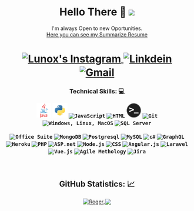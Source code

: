 
<!-- Title -->
<h1 align="center">Hello There 👋
  <img src="https://raw.githubusercontent.com/iampavangandhi/iampavangandhi/master/gifs/Hi.gif" 
       width="30px">
  </h2></h1>


<!-- Quote -->
<p align="center">I'm always Open to new Oportunities.
 <br>
 <a href="https://docs.google.com/document/d/1OQsVnuPtXKsW3deX9gl2kmoGfPfFf2pN/edit?usp=sharing&ouid=117352629232309217455&rtpof=true&sd=true">Here you can see my Summarize Resume<a/>
  
  <!-- Social Network -->
<h1 align="center">
  
  <a href="https://www.instagram.com/rogeralbp/">
  <img align="center" 
       alt="Lunox's Instagram" 
       width="22px" 
       src="https://user-images.githubusercontent.com/55005374/103146167-0b04ac00-470b-11eb-84fc-db4b7299e4ef.png" />
  </a>
  
<a href="https://www.linkedin.com/in/rogeralbp/">
  <img align="center" 
       alt="Linkdein" 
       width="22px" 
       src="https://user-images.githubusercontent.com/55005374/103146171-312a4c00-470b-11eb-8839-992580bb8206.png" />
  </a>
  
<a href="mailto:roportaperez@gmail.com@gmail.com">
  <img align="center" 
       alt="Gmail" 
       width="22px" 
       src="https://user-images.githubusercontent.com/55005374/103146250-0d1b3a80-470c-11eb-8ead-a92232d45d6e.png" />
  </a>
</h1>



<!-- Background -->

<!-- Technical Skills -->
<p><H3 align="center"><strong> Technical Skills: 💻 </strong></p>
  
 
  <code><img height="40" src="https://raw.githubusercontent.com/devicons/devicon/master/icons/java/java-original-wordmark.svg" title= "JAVA"></code><!-- JAVA -->
  <code><img height="40" src="https://raw.githubusercontent.com/github/explore/80688e429a7d4ef2fca1e82350fe8e3517d3494d/topics/python/python.png" title= "Python"></code><!-- python -->
  <code><img height="40" src="https://user-images.githubusercontent.com/55005374/103146298-d98ce000-470c-11eb-973d-3ff9e1b90561.png" title= "JavaScript"></code><!-- JavaScipt -->
  <code><img height="40" src="https://user-images.githubusercontent.com/55005374/103146335-3d170d80-470d-11eb-9fce-ff775c77b96b.png" title= "HTML"></code><!-- HTML -->
  <code><img height="40" src="https://raw.githubusercontent.com/github/explore/80688e429a7d4ef2fca1e82350fe8e3517d3494d/topics/terminal/terminal.png" title= "Command Line Interface"></code><!-- CLI -->
  <code><img height="40" src="https://user-images.githubusercontent.com/31899798/133864114-58fd1e04-e032-40f9-81d3-17f1aef6a501.png" title= "Git"></code><!-- GIT -->
  <code><img height="40" src="https://user-images.githubusercontent.com/55005374/95686705-d9c11900-0bbc-11eb-87f5-a149b86cde5a.png" title= "Windows, Linux, MacOS"></code><!-- S.O's -->
  <code><img height="40" src="https://user-images.githubusercontent.com/55005374/95686779-5fdd5f80-0bbd-11eb-9a0b-8eb90d565518.png" title= "SQL Server"></code><!-- SQL Server -->
  
  <code><img height="40" src="https://user-images.githubusercontent.com/55005374/95688875-5dcdcd80-0bca-11eb-8915-b3cf9791ca3c.png" title= "Office Suite"></code><!-- Office -->
  <code><img height="40" src="https://user-images.githubusercontent.com/31899798/133864768-e6772f15-90c6-4f39-a6d2-d3c402dde726.png" title= "MongoDB"></code><!-- MongoDB -->
  <code><img height="40" src="https://user-images.githubusercontent.com/31899798/133865181-7b87336d-b9cd-4de9-9a3f-7cf71fc112c5.png" title= "Postgresql"></code><!-- Postgresql -->
  <code><img height="40" src="https://user-images.githubusercontent.com/31899798/133865192-02c77170-8dcc-424e-b2e4-92e6207ac2be.png" title= "MySQL"></code><!-- MySQL -->
  <code><img height="40" src="https://user-images.githubusercontent.com/31899798/133864856-07a5ce26-7f15-4938-b717-8e9c220c6cf7.png" title= "c#"></code><!-- c# -->
  <code><img height="40" src="https://user-images.githubusercontent.com/31899798/133864889-dc78f836-7d0c-467a-87fd-212462779f3a.png" title= "GraphQL"></code><!-- GraphQL -->
  <code><img height="40" src="https://user-images.githubusercontent.com/31899798/133865042-d377bba9-a57c-40ad-acfa-35a31ef09871.png" title= "Heroku"></code><!-- Heroku -->
  <code><img height="40" src="https://user-images.githubusercontent.com/31899798/133865065-2649c210-2020-4f8a-a79d-10905158f5cb.png" title= "PHP"></code><!-- PHP -->
  <code><img height="40" src="https://user-images.githubusercontent.com/31899798/133865082-059b2ffa-f35f-48ae-831f-54b69dbea8cd.png" title= "ASP.net"></code><!-- ASP.net -->
  <code><img height="40" src="https://user-images.githubusercontent.com/31899798/133865461-632ae229-f021-432f-b6b9-877c9e334a38.png" title= "Node.js"></code><!-- Node.js -->
  <code><img height="40" src="https://user-images.githubusercontent.com/31899798/133865475-6a5b8a70-c06a-40c2-8796-39e54a2a09ce.png" title= "CSS"></code><!-- CSS -->
  <code><img height="40" src="https://user-images.githubusercontent.com/31899798/133865488-34da6c18-18e8-41e1-a8de-3c72c3cfd5fe.png" title= "Angular.js"></code><!-- Angular -->
  <code><img height="40" src="https://user-images.githubusercontent.com/31899798/133865549-5fd7d2cb-bb42-43f9-93e3-adaa68b71956.png" title= "Laravel"></code><!-- Laravel -->
  <code><img height="40" src="https://user-images.githubusercontent.com/31899798/133865512-a37413b7-9187-4140-b470-13a36fd75efa.png" title= "Vue.js"></code><!-- Vue.js -->
  <code><img height="40" src="https://user-images.githubusercontent.com/31899798/133865364-8eefec76-f2c3-43cf-bb9a-7635a21285c5.png" title= "Agile Methology"></code><!-- Agile -->
  <code><img height="40" src="https://user-images.githubusercontent.com/31899798/133865327-cd5f0b56-56bc-4c8a-a8d9-c93f617c1b55.png" title= "Jira"></code><!-- Jira -->

  </p>
  
&nbsp;

<!-- GitHub Stats -->
<H2 align="center"><strong>GitHub Statistics: 📈
  </strong>
</H2>
    <p align="center">
      <div align="center">
    </p>
    
<a href="https://github.com/rogeralbp?tab=repositories">
  <img align="center" 
       src="https://github-readme-stats.vercel.app/api/top-langs/?username=rogeralbp&layout=compact&show_icons=true&title_color=81a1c0&icon_color=79ff97&text_color=d5dbe6&bg_color=2e3440" 
       alt='Roger' favorite languages" />
</a>
  
<a href="https://github.com/rogeralbp">
  <img align="center"
       src="https://github-readme-stats.vercel.app/api?username=rogeralbp&show_icons=true&hide=contribs,prs&cache_seconds=86400&theme=nord" />
</a>



